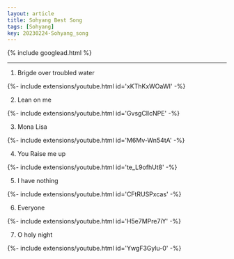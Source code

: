 ```yaml
---
layout: article
title: Sohyang Best Song
tags: [Sohyang]
key: 20230224-Sohyang_song
---
```


{% include googlead.html %}

---

1. Brigde over troubled water

<div>{%- include extensions/youtube.html id='xKThKxWOaWI' -%}</div>

2. Lean on me

<div>{%- include extensions/youtube.html id='GvsgCllcNPE' -%}</div>

3. Mona Lisa

<div>{%- include extensions/youtube.html id='M6Mv-Wn54tA' -%}</div>

4. You Raise me up

<div>{%- include extensions/youtube.html id='te_L9ofhUt8' -%}</div>

5. I have nothing

<div>{%- include extensions/youtube.html id='CFtRUSPxcas' -%}</div>

6. Everyone

<div>{%- include extensions/youtube.html id='H5e7MPre7iY' -%}</div>

7. O holy night

<div>{%- include extensions/youtube.html id='YwgF3Gylu-0' -%}</div>


